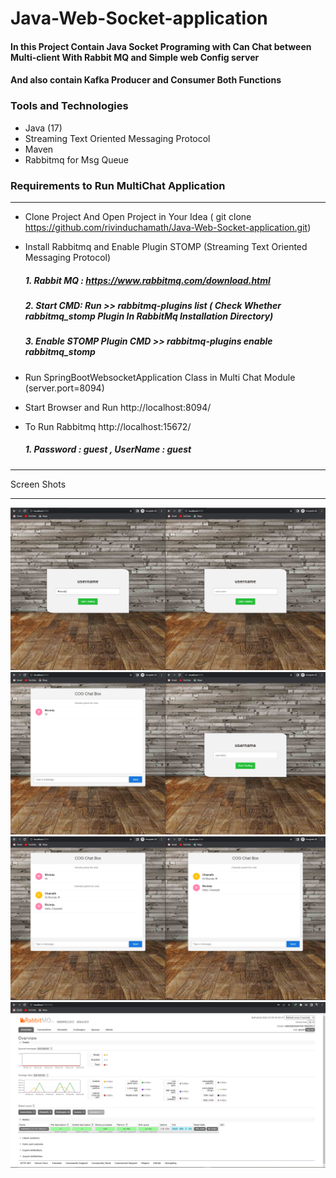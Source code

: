# Java-Web-Socket-application
#### In this Project Contain Java Socket Programing with Can Chat between Multi-client With Rabbit MQ and Simple web Config server
#### And also contain Kafka Producer and Consumer Both Functions

### Tools and Technologies
* Java (17)
* Streaming Text Oriented Messaging Protocol
* Maven
* Rabbitmq for Msg Queue 

### Requirements to Run MultiChat Application
***
* Clone Project And Open Project in Your Idea ( git clone https://github.com/rivinduchamath/Java-Web-Socket-application.git) 
* Install Rabbitmq and Enable Plugin STOMP (Streaming Text Oriented Messaging Protocol)

   ##### 1. Rabbit MQ : https://www.rabbitmq.com/download.html
   ##### 2. Start CMD: Run >> rabbitmq-plugins list ( Check Whether rabbitmq_stomp Plugin In RabbitMq Installation Directory) 
   ##### 3. Enable STOMP Plugin CMD >> rabbitmq-plugins enable rabbitmq_stomp

* Run SpringBootWebsocketApplication Class in Multi Chat Module (server.port=8094)
* Start Browser and Run http://localhost:8094/

* To Run Rabbitmq http://localhost:15672/
  ##### 1. Password : guest  ,  UserName : guest
  ##### 
********
Screen Shots
***
<img src="multiclientSocket/src/main/resources/static/images/1.PNG">
<img src="multiclientSocket/src/main/resources/static/images/2.PNG">
<img src="multiclientSocket/src/main/resources/static/images/3.PNG">
<img src="multiclientSocket/src/main/resources/static/images/4.PNG">
